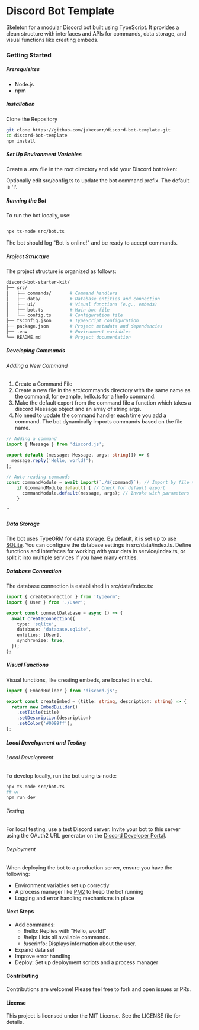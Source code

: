 # Discord Bot Template
Skeleton for a modular Discord bot built using TypeScript. It provides a clean structure with interfaces and APIs for commands, data storage, and visual functions like creating embeds.

### Getting Started 
##### Prerequisites

* Node.js
* npm


##### Installation

Clone the Repository

```bash
git clone https://github.com/jakecarr/discord-bot-template.git
cd discord-bot-template
npm install
```

##### Set Up Environment Variables

Create a .env file in the root directory and add your Discord bot token:

Optionally edit src/config.ts to update the bot command prefix. The default is '!'.

##### Running the Bot
To run the bot locally, use:

```bash

npx ts-node src/bot.ts
```

The bot should log "Bot is online!" and be ready to accept commands.


#####  Project Structure
The project structure is organized as follows:

```bash
discord-bot-starter-kit/
├── src/
│   ├── commands/       # Command handlers
│   ├── data/           # Database entities and connection
│   ├── ui/             # Visual functions (e.g., embeds)
│   ├── bot.ts          # Main bot file
│   └── config.ts       # Configuration file
├── tsconfig.json       # TypeScript configuration
├── package.json        # Project metadata and dependencies
├── .env                # Environment variables
└── README.md           # Project documentation
```

##### Developing Commands
###### Adding a New Command
1. Create a Command File
2. Create a new file in the src/commands directory with the same name as the command, for example, hello.ts for a !hello command. 
3. Make the default export from the command file a function which takes a discord Message object and an array of string args.
4. No need to update the command handler each time you add a command. The bot dynamically imports commands based on the file name.

```typescript
// Adding a command
import { Message } from 'discord.js';

export default (message: Message, args: string[]) => {
  message.reply('Hello, world!');
};

// Auto-reading commands 
const commandModule = await import(`./${command}`); // Import by file name
    if (commandModule.default) { // Check for default export
      commandModule.default(message, args); // Invoke with parameters
    }
```
``

##### Data Storage
The bot uses TypeORM for data storage. By default, it is set up to use [SQLite](https://www.sqlite.org/). You can configure the database settings in src/data/index.ts.
Define functions and interfaces for working with your data in service/index.ts, or split it into multiple services if you have many entities.

##### Database Connection
The database connection is established in src/data/index.ts:

```typescript
import { createConnection } from 'typeorm';
import { User } from './User';

export const connectDatabase = async () => {
  await createConnection({
    type: 'sqlite',
    database: 'database.sqlite',
    entities: [User],
    synchronize: true,
  });
};
```

##### Visual Functions
Visual functions, like creating embeds, are located in src/ui.

```typescript
import { EmbedBuilder } from 'discord.js';

export const createEmbed = (title: string, description: string) => {
  return new EmbedBuilder()
    .setTitle(title)
    .setDescription(description)
    .setColor('#0099ff');
};
```

##### Local Development and Testing
###### Local Development
To develop locally, run the bot using ts-node:

```bash
npx ts-node src/bot.ts
## or 
npm run dev
```

###### Testing

For local testing, use a test Discord server. Invite your bot to this server using the OAuth2 URL generator on the [Discord Developer Portal](https://discord.com/developers/docs/intro).

###### Deployment

When deploying the bot to a production server, ensure you have the following:

* Environment variables set up correctly
* A process manager like [PM2](https://pm2.keymetrics.io/) to keep the bot running
* Logging and error handling mechanisms in place

#### Next Steps
* Add commands:
    * !hello: Replies with "Hello, world!"
    * !help: Lists all available commands.
    * !userinfo: Displays information about the user.
* Expand data set
* Improve error handling
* Deploy: Set up deployment scripts and a process manager

#### Contributing
Contributions are welcome! Please feel free to fork and open issues or PRs.

#### License
This project is licensed under the MIT License. See the LICENSE file for details.

